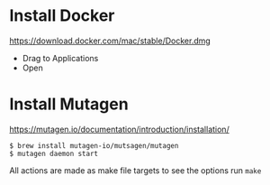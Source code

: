 # Install Docker
https://download.docker.com/mac/stable/Docker.dmg

- Drag to Applications
- Open

# Install Mutagen
https://mutagen.io/documentation/introduction/installation/

```
$ brew install mutagen-io/mutsagen/mutagen
$ mutagen daemon start
```

All actions are made as make file targets
to see the options run `make`